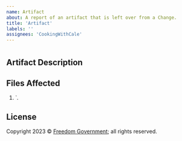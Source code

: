 ```yaml
---
name: Artifact
about: A report of an artifact that is left over from a Change.
title: 'Artifact'
labels: ''
assignees: 'CookingWithCale'
---
```

#

## Artifact Description



## Files Affected

1. `*.*

## License

Copyright 2023 © [Freedom Government](https://github.com/FreedomGovernment); all rights reserved.
